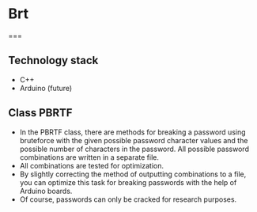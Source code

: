 # Brt
===

Technology stack
---
- C++
- Arduino (future)

Class PBRTF
---
- In the PBRTF class, there are methods for breaking a password using bruteforce with the given possible password character values and the possible number of characters in the password. All possible password combinations are written in a separate file. 
- All combinations are tested for optimization. 
- By slightly correcting the method of outputting combinations to a file, you can optimize this task for breaking passwords with the help of Arduino boards. 
- Of course, passwords can only be cracked for research purposes.